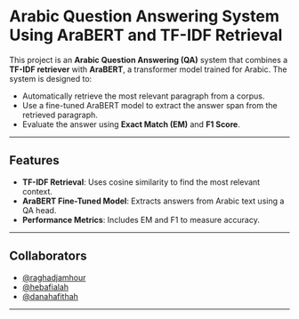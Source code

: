 # Arabic Question Answering System Using AraBERT and TF-IDF Retrieval

This project is an **Arabic Question Answering (QA)** system that combines a **TF-IDF retriever** with **AraBERT**, a transformer model trained for Arabic. The system is designed to:
- Automatically retrieve the most relevant paragraph from a corpus.
- Use a fine-tuned AraBERT model to extract the answer span from the retrieved paragraph.
- Evaluate the answer using **Exact Match (EM)** and **F1 Score**.

---

##  Features

- **TF-IDF Retrieval**: Uses cosine similarity to find the most relevant context.
- **AraBERT Fine-Tuned Model**: Extracts answers from Arabic text using a QA head.
- **Performance Metrics**: Includes EM and F1 to measure accuracy.

---


##  Collaborators

- [@raghadjamhour](https://github.com/raghadjam)
- [@hebafialah](https://github.com/Fialah-heba)
- [@danahafithah](https://github.com/dana-hafitha)

---




